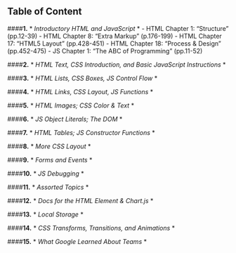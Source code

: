 ## Table of Content


####**1.** * *Introductory HTML and JavaScript* *
      - HTML Chapter 1: “Structure” (pp.12-39)
      - HTML Chapter 8: “Extra Markup” (p.176-199)
      - HTML Chapter 17: “HTML5 Layout” (pp.428-451)
      - HTML Chapter 18: “Process & Design” (pp.452-475)
      - JS Chapter 1: “The ABC of Programming” (pp.11-52)

####**2.** * *HTML Text, CSS Introduction, and Basic JavaScript Instructions* *

####**3.** * *HTML Lists, CSS Boxes, JS Control Flow* *

####**4.** * *HTML Links, CSS Layout, JS Functions* *

####**5.** * *HTML Images; CSS Color & Text* *

####**6.** * *JS Object Literals; The DOM* *

####**7.** * *HTML Tables; JS Constructor Functions* *

####**8.** * *More CSS Layout* *

####**9.** * *Forms and Events* *

####**10.** * *JS Debugging* *

####**11.** * *Assorted Topics* *

####**12.** * *Docs for the HTML <canvas> Element & Chart.js* *

####**13.** * *Local Storage* *

####**14.** * *CSS Transforms, Transitions, and Animations* *

####**15.** * *What Google Learned About Teams* *
